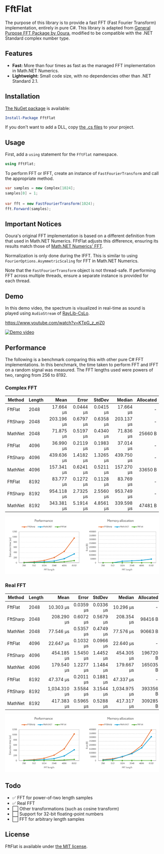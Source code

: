 # FftFlat

The purpose of this library is to provide a fast FFT (Fast Fourier Transform) implementation, entirely in pure C#.
This library is adapted from [General Purpose FFT Package by Ooura](https://www.kurims.kyoto-u.ac.jp/~ooura/fft.html), modified to be compatible with the .NET Standard complex number type.



## Features

* __Fast:__ More than four times as fast as the managed FFT implementation in Math.NET Numerics.
* __Lightweight:__ Small code size, with no dependencies other than .NET Standard 2.1.



## Installation

[The NuGet package](https://www.nuget.org/packages/FftFlat) is available:

```ps1
Install-Package FftFlat
```

If you don't want to add a DLL, copy [the .cs files](https://github.com/sinshu/fftflat/tree/main/FftFlat) to your project.



## Usage

First, add a `using` statement for the `FftFlat` namespace.

```cs
using FftFlat;
```

To perform FFT or IFFT, create an instance of `FastFourierTransform` and call the appropriate method.

```cs
var samples = new Complex[1024];
samples[0] = 1;

var fft = new FastFourierTransform(1024);
fft.Forward(samples);
```



## Important Notices

Ooura's original FFT implementation is based on a different definition from that used in Math.NET Numerics. FFtFlat adjusts this difference, ensuring its results match those of [Math.NET Numerics' FFT](https://numerics.mathdotnet.com/api/MathNet.Numerics.IntegralTransforms/Fourier.htm).

Normalization is only done during the IFFT.
This is similar to using `FourierOptions.AsymmetricScaling` for FFT in Math.NET Numerics.

Note that the `FastFourierTransform` object is not thread-safe.
If performing FFT across multiple threads, ensure a separate instance is provided for each thread.



## Demo

In this demo video, the spectrum is visualized in real-time as sound is played using `AudioStream` of [RayLib-CsLo](https://github.com/NotNotTech/Raylib-CsLo).

https://www.youtube.com/watch?v=KTpG_z_ejZ0  

[![Demo video](https://img.youtube.com/vi/KTpG_z_ejZ0/0.jpg)](https://www.youtube.com/watch?v=KTpG_z_ejZ0)



## Performance

The following is a benchmark comparing this with other pure C# FFT implementations.
In this benchmark, the time taken to perform FFT and IFFT on a random signal was measured.
The FFT lengths used were powers of two, ranging from 256 to 8192.

### Complex FFT

| Method   | Length | Mean         | Error     | StdDev    | Median       | Allocated |
|--------- |------- |-------------:|----------:|----------:|-------------:|----------:|
| FftFlat  | 2048   |    17.664 μs | 0.0444 μs | 0.0415 μs |    17.664 μs |         - |
| FftSharp | 2048   |   203.196 μs | 0.6797 μs | 0.6358 μs |   203.137 μs |         - |
| MathNet  | 2048   |    71.875 μs | 0.5197 μs | 0.4340 μs |    71.836 μs |   25660 B |
| FftFlat  | 4096   |    36.990 μs | 0.2119 μs | 0.1983 μs |    37.014 μs |         - |
| FftSharp | 4096   |   439.636 μs | 1.4182 μs | 1.3265 μs |   439.750 μs |         - |
| MathNet  | 4096   |   157.341 μs | 0.6241 μs | 0.5211 μs |   157.270 μs |   33650 B |
| FftFlat  | 8192   |    83.777 μs | 0.1272 μs | 0.1128 μs |    83.769 μs |         - |
| FftSharp | 8192   |   954.118 μs | 2.7325 μs | 2.5560 μs |   953.749 μs |         - |
| MathNet  | 8192   |   343.381 μs | 5.1914 μs | 4.8561 μs |   339.598 μs |   47481 B |

![A graphical plot of the table above.](plot_cfft.png)

### Real FFT

| Method   | Length | Mean         | Error     | StdDev    | Median       | Allocated |
|--------- |------- |-------------:|----------:|----------:|-------------:|----------:|
| FftFlat  | 2048   |    10.303 μs | 0.0359 μs | 0.0336 μs |    10.296 μs |         - |
| FftSharp | 2048   |   208.290 μs | 0.6072 μs | 0.5679 μs |   208.354 μs |   98416 B |
| MathNet  | 2048   |    77.546 μs | 0.5357 μs | 0.4749 μs |    77.576 μs |   90663 B |
| FftFlat  | 4096   |    22.647 μs | 0.1032 μs | 0.0966 μs |    22.640 μs |         - |
| FftSharp | 4096   |   454.185 μs | 1.5450 μs | 1.4452 μs |   454.305 μs |  196720 B |
| MathNet  | 4096   |   179.540 μs | 1.2277 μs | 1.1484 μs |   179.667 μs |  165035 B |
| FftFlat  | 8192   |    47.374 μs | 0.2011 μs | 0.1881 μs |    47.337 μs |         - |
| FftSharp | 8192   | 1,034.310 μs | 3.5584 μs | 3.1544 μs | 1,034.975 μs |  393356 B |
| MathNet  | 8192   |   417.383 μs | 0.5965 μs | 0.5288 μs |   417.317 μs |  309285 B |

![A graphical plot of the table above.](plot_rfft.png)



## Todo

* ✅ FFT for power-of-two length samples
* ✅ Real FFT
* ⬜ Other transformations (such as cosine transform)
* ⬜ Support for 32-bit floating-point numbers
* ⬜ FFT for arbitrary length samples



## License

FftFlat is available under [the MIT license](LICENSE.md).
